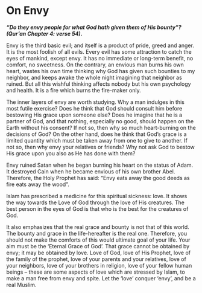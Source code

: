 On Envy
=======

***“Do they envy people for what God hath given them of His bounty”?
(Qur’an Chapter 4: verse 54).***

Envy is the third basic evil; and itself is a product of pride, greed
and anger. It is the most foolish of all evils. Every evil has some
attraction to catch the eyes of mankind, except envy. It has no
immediate or long-term benefit, no comfort, no sweetness. On the
contrary, an envious man burns his own heart, wastes his own time
thinking why God has given such bounties to my neighbor, and keeps awake
the whole night imagining that neighbor as ruined. But all this wishful
thinking affects nobody but his own psychology and health. It is a fire
which burns the fire-maker only.

The inner layers of envy are worth studying. Why a man indulges in this
most futile exercise? Does he think that God should consult him before
bestowing His grace upon someone else? Does he imagine that he is a
partner of God, and that nothing, especially no good, should happen on
the Earth without his consent? If not so, then why so much heart-burning
on the decisions of God? On the other hand, does he think that God’s
grace is a limited quantity which must be taken away from one to give to
another. If not so, then why envy your relatives or friends? Why not ask
God to bestow His grace upon you also as He has done with them?

Envy ruined Satan when he began burning his heart on the status of Adam.
It destroyed Cain when he became envious of his own brother Abel.
Therefore, the Holy Prophet has said: “Envy eats away the good deeds as
fire eats away the wood”.

Islam has prescribed a medicine for this spiritual sickness: love. It
shows the way towards the Love of God through the love of His creatures.
The best person in the eyes of God is that who is the best for the
creatures of God.

It also emphasizes that the real grace and bounty is not that of this
world. The bounty and grace in the life-hereafter is the real one.
Therefore, you should not make the comforts of this would ultimate goal
of your life. Your aim must be the ‘Eternal Grace of God’. That grace
cannot be obtained by envy; it may be obtained by love. Love of God,
love of His Prophet, love of the family of the prophet, love of your
parents and your relatives, love of your neighbors, love of your
brothers in religion, love of your fellow human beings – these are some
aspects of love which are stressed by Islam, to make a man free from
envy and spite. Let the ‘love’ conquer ‘envy’, and be a real Muslim.


